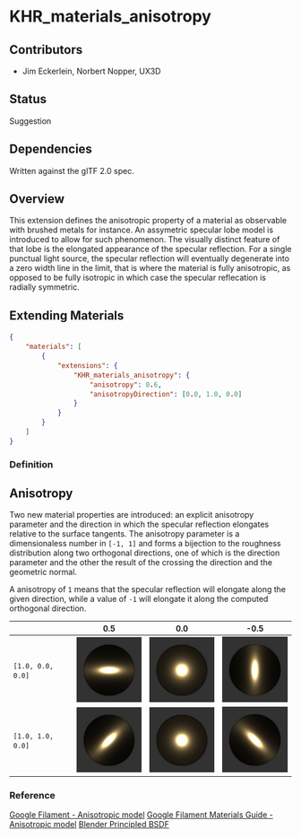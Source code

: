 # KHR\_materials\_anisotropy

## Contributors

* Jim Eckerlein, Norbert Nopper, UX3D

## Status

Suggestion

## Dependencies

Written against the glTF 2.0 spec.

## Overview

This extension defines the anisotropic property of a material as observable with brushed metals for instance.
An assymetric specular lobe model is introduced to allow for such phenomenon.
The visually distinct feature of that lobe is the elongated appearance of the specular reflection.
For a single punctual light source, the specular reflection will eventually degenerate into a zero width line in the limit,
that is where the material is fully anisotropic, as opposed to be fully isotropic in which case the specular reflecation is radially symmetric.

## Extending Materials

```json
{
    "materials": [
        {
            "extensions": {
                "KHR_materials_anisotropy": {
                    "anisotropy": 0.6,
                    "anisotropyDirection": [0.0, 1.0, 0.0]
                }
            }
        }
    ]
}
```

### Definition

## Anisotropy

Two new material properties are introduced: an explicit anisotropy parameter and the direction in which the specular reflection elongates relative to the surface tangents.
The anisotropy parameter is a dimensionaless number in `[-1, 1]` and forms a bijection to the roughness distribution along two orthogonal directions,
one of which is the direction parameter and the other the result of the crossing the direction and the geometric normal.

A anisotropy of `1` means that the specular reflection will elongate along the given direction,
while a value of `-1` will elongate it along the computed orthogonal direction.

| | 0.5 | 0.0 | -0.5 |
| --- | --- | --- | --- |
| `[1.0, 0.0, 0.0]` | ![Fig. 3](figures/fig3.jpg) | ![Fig. 2](figures/fig2.jpg) | ![Fig. 1](figures/fig1.jpg)
| `[1.0, 1.0, 0.0]` | ![Fig. 6](figures/fig6.jpg) | ![Fig. 5](figures/fig5.jpg) | ![Fig. 4](figures/fig4.jpg)

### Reference

[Google Filament - Anisotropic model](https://google.github.io/filament/Filament.md.html#materialsystem/anisotropicmodel)
[Google Filament Materials Guide - Anisotropic model](https://google.github.io/filament/Materials.md.html#materialmodels/litmodel/anisotropy)
[Blender Principled BSDF](https://docs.blender.org/manual/en/latest/render/shader_nodes/shader/principled.html)
